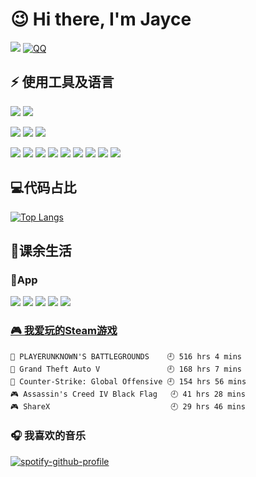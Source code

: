 # 😉	Hi there, I'm Jayce 
![](https://img.shields.io/badge/dynamic/json?color=da282a&label=%E5%BE%AE%E5%8D%9A&query=%24.data.totalSubs&url=https%3A%2F%2Fapi.spencerwoo.com%2Fsubstats%2F%3Fsource%3Dweibo%26queryKey%3D3606922432&logo=Sina-Weibo) 
[![QQ](https://img.shields.io/badge/-QQ-blue?style=flat-square&logo=Tencent-QQ)](tencent://message/?uin=1372712847&Site=1372712847&menu=yes)

## ⚡ 使用工具及语言

<!--![](https://img.shields.io/badge/macOS-Catalina-d0d1d4?style=flat-square&logo=Apple)-->
![](https://img.shields.io/badge/Windows-10-blue?style=flat-square&logo=Windows)
![](https://img.shields.io/badge/Ubuntu-20.04%20LTS-E95420?style=flat-square&logo=Ubuntu)


![](https://img.shields.io/badge/Web-webstorm-blue?style=flat-square&logo=WebStorm)
![](https://img.shields.io/badge/Python-PyCharm-green?style=flat-square&logo=PyCharm)
![](https://img.shields.io/badge/Other-Visual%20Studio%20Code-blue?style=flat-square&logo=Visual-Studio-Code)


![](https://img.shields.io/badge/-HTML-gray?style=flat-square&logo=HTML5)
![](https://img.shields.io/badge/-CSS-gray?style=flat-square&logo=CSS3)
![](https://img.shields.io/badge/-JavaScript-gray?style=flat-square&logo=javascript)
![](https://img.shields.io/badge/-Bootstrap-gray?style=flat-square&logo=Bootstrap)
![](https://img.shields.io/badge/-Vue.js-gray?style=flat-square&logo=vue.js)
![](https://img.shields.io/badge/-JavaScript-gray?style=flat-square&logo=javascript)
![](https://img.shields.io/badge/-MySQL-gray?style=flat-square&logo=mysql&logoColor=blue)
![](https://img.shields.io/badge/-Git-gray?style=flat-square&logo=git)
![](https://img.shields.io/badge/-Python-gray?style=flat-square&logo=python)



## 💻代码占比
[![Top Langs](https://github-readme-stats.vercel.app/api/top-langs/?username=HeJayce&layout=compact)](https://github.com/anuraghazra/github-readme-stats)


## 🏀课余生活
### 📱App
![](https://img.shields.io/badge/-AppleMusic-pink?style=flat-square&logo=Apple-Music)
![](https://img.shields.io/badge/-Spotify-green?style=flat-square&logo=Spotify)
![](https://img.shields.io/badge/-bilibili-blue?style=flat-square&logo=Bilibili)
![](https://img.shields.io/badge/-Youtube-red?style=flat-square&logo=YouTube)
![](https://img.shields.io/badge/-Github-black?style=flat-square&logo=GitHub)

<!-- steam-box start -->
 ### <a href="https://gist.github.com/881763b570de2cda37d3b7660c1e9f7d" target="_blank">🎮 我爱玩的Steam游戏</a>
 ``` text
🍳 PLAYERUNKNOWN'S BATTLEGROUNDS    🕘 516 hrs 4 mins
🚓 Grand Theft Auto V               🕘 168 hrs 7 mins
🔫 Counter-Strike: Global Offensive 🕘 154 hrs 56 mins
🎮 Assassin's Creed IV Black Flag   🕘 41 hrs 28 mins
🎮 ShareX                           🕘 29 hrs 46 mins
```
 <!-- steam-box end -->

 ### 🎧 我喜欢的音乐
 [![spotify-github-profile](https://spotify-github-profile.vercel.app/api/view?uid=3y0qdbbyz7q7ivk6wlyt6p4mj&cover_image=true&theme=default)](https://spotify-github-profile.vercel.app/api/view?uid=3y0qdbbyz7q7ivk6wlyt6p4mj&redirect=true)

